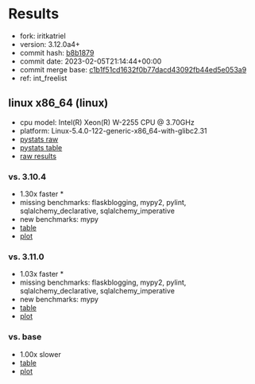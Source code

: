 # Results

- fork: iritkatriel
- version: 3.12.0a4+
- commit hash: [b8b1879](https://github.com/iritkatriel/cpython/commit/b8b1879)
- commit date: 2023-02-05T21:14:44+00:00
- commit merge base: [c1b1f51cd1632f0b77dacd43092fb44ed5e053a9](https://github.com/iritkatriel/cpython/commit/c1b1f51cd1632f0b77dacd43092fb44ed5e053a9)
- ref: int_freelist

## linux x86_64 (linux)

- cpu model: Intel(R) Xeon(R) W-2255 CPU @ 3.70GHz
- platform: Linux-5.4.0-122-generic-x86_64-with-glibc2.31
- [pystats raw](bm-20230205-linux-x86_64-iritkatriel-int_freelist-3.12.0a4%2B-b8b1879-pystats.json)
- [pystats table](bm-20230205-linux-x86_64-iritkatriel-int_freelist-3.12.0a4%2B-b8b1879-pystats.md)
- [raw results](bm-20230205-linux-x86_64-iritkatriel-int_freelist-3.12.0a4%2B-b8b1879.json)

### vs. 3.10.4

- 1.30x faster \*
- missing benchmarks: flaskblogging, mypy2, pylint, sqlalchemy_declarative, sqlalchemy_imperative
- new benchmarks: mypy
- [table](bm-20230205-linux-x86_64-iritkatriel-int_freelist-3.12.0a4%2B-b8b1879-vs-3.10.4.md)
- [plot](bm-20230205-linux-x86_64-iritkatriel-int_freelist-3.12.0a4%2B-b8b1879-vs-3.10.4.png)

### vs. 3.11.0

- 1.03x faster \*
- missing benchmarks: flaskblogging, mypy2, pylint, sqlalchemy_declarative, sqlalchemy_imperative
- new benchmarks: mypy
- [table](bm-20230205-linux-x86_64-iritkatriel-int_freelist-3.12.0a4%2B-b8b1879-vs-3.11.0.md)
- [plot](bm-20230205-linux-x86_64-iritkatriel-int_freelist-3.12.0a4%2B-b8b1879-vs-3.11.0.png)

### vs. base

- 1.00x slower
- [table](bm-20230205-linux-x86_64-iritkatriel-int_freelist-3.12.0a4%2B-b8b1879-vs-base.md)
- [plot](bm-20230205-linux-x86_64-iritkatriel-int_freelist-3.12.0a4%2B-b8b1879-vs-base.png)

